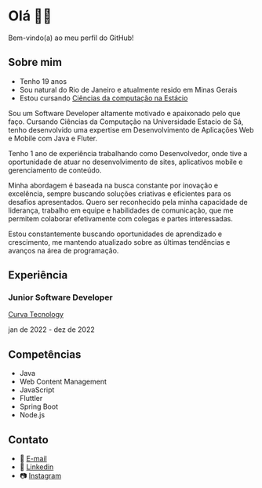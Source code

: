 <h1>Olá 👋🏻</h1>
<p>Bem-vindo(a) ao meu perfil do GitHub!</p>

<h2>Sobre mim</h2>
<ul>
  <li>Tenho 19 anos</li>
  <li>Sou natural do Rio de Janeiro e atualmente resido em Minas Gerais</li>
  <li>Estou cursando <a href="https://estacio.br/cursos/graduacao/ciencias-da-computacao">Ciências da computação na Estácio</a></li>
</ul>
<p>Sou um Software Developer altamente motivado e apaixonado pelo que faço. Cursando Ciências da Computação na Universidade Estacio de Sá, tenho desenvolvido uma expertise em Desenvolvimento de Aplicações Web e Mobile com Java e Fluter.</p>
<p>Tenho 1 ano de experiência trabalhando como Desenvolvedor, onde tive a oportunidade de atuar no desenvolvimento de sites, aplicativos mobile e gerenciamento de conteúdo.</p>
<p>Minha abordagem é baseada na busca constante por inovação e excelência, sempre buscando soluções criativas e eficientes para os desafios apresentados. Quero ser reconhecido pela minha capacidade de liderança, trabalho em equipe e habilidades de comunicação, que me permitem colaborar efetivamente com colegas e partes interessadas.</p>
<p>Estou constantemente buscando oportunidades de aprendizado e crescimento, me mantendo atualizado sobre as últimas tendências e avanços na área de programação.
</p>

<h2>Experiência</h2>
<h3>Junior Software Developer</h3>
<a href="https://www.linkedin.com/company/curvabr/">Curva Tecnology</a>
<p>jan de 2022 - dez de 2022 </p>

<h2>Competências</h2>
<ul>
  <li>Java</li>
  <li>Web Content Management</li>
  <li>JavaScript</li>
  <li>Fluttler</li>
  <li>Spring Boot</li>
  <li>Node.js</li>
</ul>

<h2>Contato</h2>
<ul>
<li>📧 <a href="mailto:luhan.salim@outlook.com">E-mail</a></li>
<li>💼 <a href="https://www.linkedin.com/in/luhan-salim/">Linkedin</a></li>
<li>📷 <a href="https://instagram.com/luhsalim">Instagram</a></li>
</ul>
